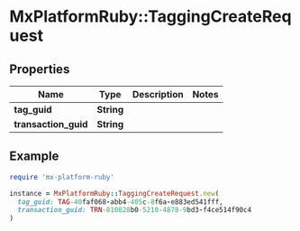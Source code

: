 # MxPlatformRuby::TaggingCreateRequest

## Properties

| Name | Type | Description | Notes |
| ---- | ---- | ----------- | ----- |
| **tag_guid** | **String** |  |  |
| **transaction_guid** | **String** |  |  |

## Example

```ruby
require 'mx-platform-ruby'

instance = MxPlatformRuby::TaggingCreateRequest.new(
  tag_guid: TAG-40faf068-abb4-405c-8f6a-e883ed541fff,
  transaction_guid: TRN-810828b0-5210-4878-9bd3-f4ce514f90c4
)
```

